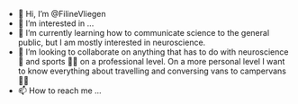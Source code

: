 - 👋 Hi, I’m @FilineVliegen
- 👀 I’m interested in ...
- 🌱 I’m currently learning how to communicate science to the general public, but I am mostly interested in neuroscience. 
- 💞️ I’m looking to collaborate on anything that has to do with neuroscience 🧠 and sports 🏄🏼‍ on a professional level. On a more personal level I want to know everything about travelling and conversing vans to campervans 🚙⛺
- 📫 How to reach me ...

<!---
FilineVliegen/FilineVliegen is a ✨ special ✨ repository because its `README.md` (this file) appears on your GitHub profile.
You can click the Preview link to take a look at your changes.
--->
